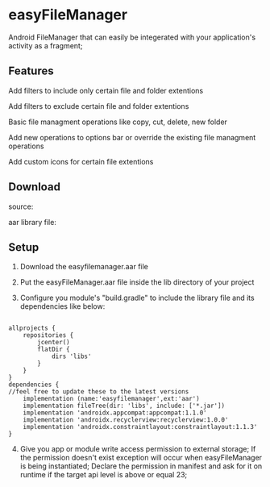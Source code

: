 # easyFileManager
Android FileManager that can easily be integerated with your application's activity as a fragment;

## Features
Add filters to include only certain file and folder extentions

Add filters to exclude certain file and folder extentions

Basic file managment operations like copy, cut, delete, new folder

Add new operations to options bar or override the existing file managment operations

Add custom icons for certain file extentions

## Download
source:

aar library file:

## Setup

1. Download the easyfilemanager.aar file

2. Put the easyFileManager.aar file inside the lib directory of your project

3. Configure you module's "build.gradle" to include the library file and its dependencies like below:

```

allprojects {
    repositories {
        jcenter()
        flatDir {
            dirs 'libs'
        }
    }
}
dependencies {
//feel free to update these to the latest versions
    implementation (name:'easyfilemanager',ext:'aar')
    implementation fileTree(dir: 'libs', include: ['*.jar'])
    implementation 'androidx.appcompat:appcompat:1.1.0'
    implementation 'androidx.recyclerview:recyclerview:1.0.0'
    implementation 'androidx.constraintlayout:constraintlayout:1.1.3'
}

```

4. Give you app or module write access permission to external storage; If the permission doesn't exist exception will occur when easyFileManager is being instantiated; Declare the permission in manifest and ask for it on runtime if the target api level is above or equal 23;
